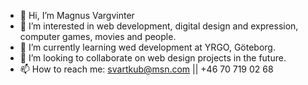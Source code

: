 - 👋 Hi, I’m Magnus Vargvinter
- 👀 I’m interested in web development, digital design and expression, computer games, movies and people.
- 🌱 I’m currently learning wed development at YRGO, Göteborg.
- 💞️ I’m looking to collaborate on web design projects in the future.
- 📫 How to reach me: svartkub@msn.com || +46 70 719 02 68

<!---
MagnusVV/MagnusVV is a ✨ special ✨ repository because its `README.md` (this file) appears on your GitHub profile.
You can click the Preview link to take a look at your changes.
--->
